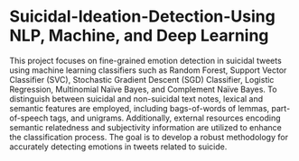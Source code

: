 # Suicidal-Ideation-Detection-Using NLP, Machine, and Deep Learning 

This project focuses on fine-grained emotion detection in suicidal tweets using machine learning classifiers such as Random Forest, Support Vector Classifier (SVC), Stochastic Gradient Descent (SGD) Classifier, Logistic Regression, Multinomial Naïve Bayes, and Complement Naïve Bayes. To distinguish between suicidal and non-suicidal text notes, lexical and semantic features are employed, including bags-of-words of lemmas, part-of-speech tags, and unigrams. Additionally, external resources encoding semantic relatedness and subjectivity information are utilized to enhance the classification process. The goal is to develop a robust methodology for accurately detecting emotions in tweets related to suicide.
